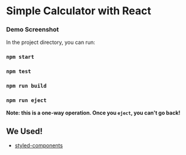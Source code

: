 # Simple Calculator with React

### Demo Screenshot


In the project directory, you can run:

### `npm start`
### `npm test`
### `npm run build`
### `npm run eject`

**Note: this is a one-way operation. Once you `eject`, you can't go back!**

## We Used!
- [styled-components](https://styled-components.com/)
